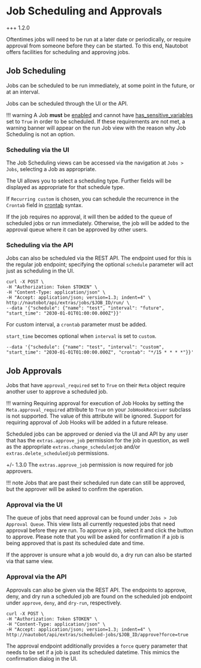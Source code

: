 # Job Scheduling and Approvals

+++ 1.2.0

Oftentimes jobs will need to be run at a later date or periodically, or require approval from someone before they can be started. To this end, Nautobot offers facilities for scheduling and approving jobs.

## Job Scheduling

Jobs can be scheduled to be run immediately, at some point in the future, or at an interval.

Jobs can be scheduled through the UI or the API.

!!! warning
    A Job **must** be [enabled](./index.md#enabling-jobs-for-running) and cannot have [has_sensitive_variables](./index.md#hassensitivevariables) set to `True` in order to be scheduled. If these requirements are not met, a warning banner will appear on the run Job view with the reason why Job Scheduling is not an option.

### Scheduling via the UI

The Job Scheduling views can be accessed via the navigation at `Jobs > Jobs`, selecting a Job as appropriate.

The UI allows you to select a scheduling type. Further fields will be displayed as appropriate for that schedule type.

If `Recurring custom` is chosen, you can schedule the recurrence in the `Crontab` field in [crontab](https://en.wikipedia.org/wiki/Cron#Overview) syntax.

If the job requires no approval, it will then be added to the queue of scheduled jobs or run immediately. Otherwise, the job will be added to the approval queue where it can be approved by other users.

### Scheduling via the API

Jobs can also be scheduled via the REST API. The endpoint used for this is the regular job endpoint; specifying the optional `schedule` parameter will act just as scheduling in the UI.

```no-highlight
curl -X POST \
-H "Authorization: Token $TOKEN" \
-H "Content-Type: application/json" \
-H "Accept: application/json; version=1.3; indent=4" \
http://nautobot/api/extras/jobs/$JOB_ID/run/ \
--data '{"schedule": {"name": "test", "interval": "future", "start_time": "2030-01-01T01:00:00.000Z"}}'
```

For custom interval, a `crontab` parameter must be added.

`start_time` becomes optional when `interval` is set to `custom`.

`--data '{"schedule": {"name": "test", "interval": "custom", "start_time": "2030-01-01T01:00:00.000Z", "crontab": "*/15 * * * *"}}'`

## Job Approvals

Jobs that have `approval_required` set to `True` on their `Meta` object require another user to approve a scheduled job.

!!! warning
    Requiring approval for execution of Job Hooks by setting the `Meta.approval_required` attribute to `True` on your `JobHookReceiver` subclass is not supported. The value of this attribute will be ignored. Support for requiring approval of Job Hooks will be added in a future release.

Scheduled jobs can be approved or denied via the UI and API by any user that has the `extras.approve_job` permission for the job in question, as well as the appropriate `extras.change_scheduledjob` and/or `extras.delete_scheduledjob` permissions.

+/- 1.3.0
    The `extras.approve_job` permission is now required for job approvers.

!!! note
    Jobs that are past their scheduled run date can still be approved, but the approver will be asked to confirm the operation.

### Approval via the UI

The queue of jobs that need approval can be found under `Jobs > Job Approval Queue`. This view lists all currently requested jobs that need approval before they are run. To approve a job, select it and click the button to approve. Please note that you will be  asked for confirmation if a job is being approved that is past its scheduled date and time.

If the approver is unsure what a job would do, a dry run can also be started via that same view.

### Approval via the API

Approvals can also be given via the REST API. The endpoints to approve, deny, and dry run a scheduled job are found on the scheduled job endpoint under `approve`, `deny`, and `dry-run`, respectively.

```no-highlight
curl -X POST \
-H "Authorization: Token $TOKEN" \
-H "Content-Type: application/json" \
-H "Accept: application/json; version=1.3; indent=4" \
http://nautobot/api/extras/scheduled-jobs/$JOB_ID/approve?force=true
```

The approval endpoint additionally provides a `force` query parameter that needs to be set if a job is past its scheduled datetime. This mimics the confirmation dialog in the UI.

